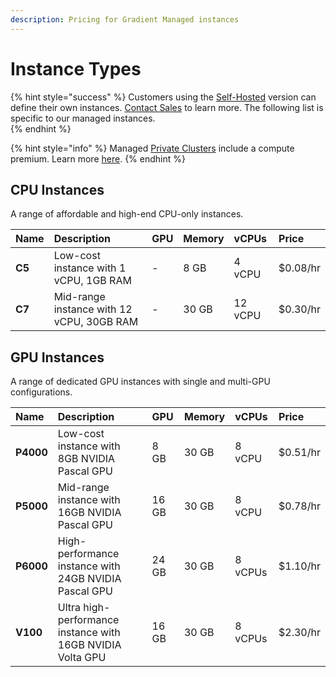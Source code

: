 ```yaml
---
description: Pricing for Gradient Managed instances
---
```


# Instance Types

{% hint style="success" %}
Customers using the [Self-Hosted](../../gradient-private-cloud/about/) version can define their own instances. [Contact Sales](https://info.paperspace.com/contact-sales) to learn more.  The following list is specific to our managed instances.  
{% endhint %}

{% hint style="info" %}
Managed [Private Clusters](../../gradient-private-cloud/about/) include a compute premium. Learn more [here](https://gradient.paperspace.com/private-cluster-utilization-premium). 
{% endhint %}

## CPU Instances

A range of affordable and high-end CPU-only instances.

| Name | Description | GPU | Memory | vCPUs | Price |
| :--- | :--- | :--- | :--- | :--- | :--- |
| **C5** | Low-cost instance with 1 vCPU, 1GB RAM | - | 8 GB | 4 vCPU | $0.08/hr |
| **C7** | Mid-range instance with 12 vCPU, 30GB RAM | - | 30 GB | 12 vCPU | $0.30/hr |

## GPU Instances

A range of dedicated GPU instances with single and multi-GPU configurations.

| Name | Description | GPU | Memory | vCPUs | Price |
| :--- | :--- | :--- | :--- | :--- | :--- |
| **P4000** | Low-cost instance with 8GB NVIDIA Pascal GPU | 8 GB | 30 GB | 8 vCPU | $0.51/hr |
| **P5000** | Mid-range instance with 16GB NVIDIA Pascal GPU | 16 GB | 30 GB | 8 vCPU | $0.78/hr |
| **P6000** | High-performance instance with 24GB NVIDIA Pascal GPU | 24 GB | 30 GB | 8 vCPUs | $1.10/hr |
| **V100** | Ultra high-performance instance with 16GB NVIDIA Volta GPU | 16 GB | 30 GB | 8 vCPUs | $2.30/hr |

